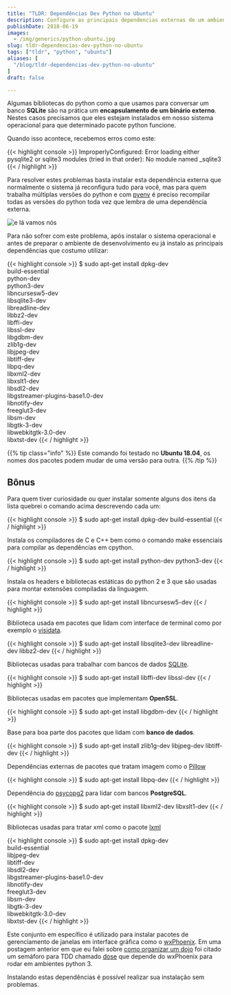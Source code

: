 ```yaml
---
title: "TLDR: Dependências Dev Python no Ubuntu"
description: Configure as principais dependencias externas de um ambiente de desenvolvimento python no Ubuntu
publishDate: 2018-06-19
images:
  - /img/generics/python-ubuntu.jpg
slug: tldr-dependencias-dev-python-no-ubuntu
tags: ["tldr", "python", "ubuntu"]
aliases: [
  "/blog/tldr-dependencias-dev-python-no-ubuntu"
]
draft: false

---
```


Algumas bibliotecas do python como a que usamos para conversar um banco **SQLite** são na prática um **encapsulamento de um binário externo**. Nestes casos precisamos que eles estejam instalados em nosso sistema operacional para que determinado pacote python funcione.

Quando isso acontece, recebemos erros como este:

{{< highlight console >}}
ImproperlyConfigured: Error loading either pysqlite2 or sqlite3 modules (tried in that order): No module named _sqlite3
{{< / highlight >}}

Para resolver estes problemas basta instalar esta dependência externa que normalmente o sistema já reconfigura tudo para você, mas para quem trabalha múltiplas versões do python e com [pyenv](https://github.com/pyenv/pyenv) é preciso recompilar todas as versões do python toda vez que lembra de uma dependência externa.

![e lá vamos nós](/img/memes/here-we-go-woodpecker-witch.gif)

Para não sofrer com este problema, após instalar o sistema operacional e antes de preparar o ambiente de desenvolvimento eu já instalo as principais dependências que costumo utilizar:

{{< highlight console >}}
$ sudo apt-get install dpkg-dev \
                       build-essential \
                       python-dev \
                       python3-dev \
                       libncursesw5-dev \
                       libsqlite3-dev \
                       libreadline-dev \
                       libbz2-dev \
                       libffi-dev \
                       libssl-dev \
                       libgdbm-dev \
                       zlib1g-dev \
                       libjpeg-dev \
                       libtiff-dev \
                       libpq-dev \
                       libxml2-dev \
                       libxslt1-dev \
                       libsdl2-dev \
                       libgstreamer-plugins-base1.0-dev \
                       libnotify-dev \
                       freeglut3-dev \
                       libsm-dev \
                       libgtk-3-dev \
                       libwebkitgtk-3.0-dev \
                       libxtst-dev
{{< / highlight >}}

{{% tip class="info" %}}
Este comando foi testado no **Ubuntu 18.04**, os nomes dos pacotes podem mudar de uma versão para outra.
{{% /tip %}}

## Bônus

Para quem tiver curiosidade ou quer instalar somente alguns dos itens da lista quebrei o comando acima descrevendo cada um:

{{< highlight console >}}
$ sudo apt-get install dpkg-dev build-essential
{{< / highlight >}}

Instala os compiladores de C e C++ bem como o comando make essenciais para compilar as dependências em cpython.

{{< highlight console >}}
$ sudo apt-get install python-dev python3-dev
{{< / highlight >}}

Instala os headers e bibliotecas estáticas do python 2 e 3 que são usadas para montar extensões  compiladas da linguagem.

{{< highlight console >}}
$ sudo apt-get install libncursesw5-dev
{{< / highlight >}}

Biblioteca usada em pacotes que lidam com interface de terminal como por exemplo o [visidata](https://github.com/saulpw/visidata).

{{< highlight console >}}
$ sudo apt-get install libsqlite3-dev libreadline-dev libbz2-dev
{{< / highlight >}}

Bibliotecas usadas para trabalhar com bancos de dados [SQLite](https://www.sqlite.org/index.html).

{{< highlight console >}}
$ sudo apt-get install libffi-dev libssl-dev
{{< / highlight >}}

Bibliotecas usadas em pacotes que implementam **OpenSSL**.

{{< highlight console >}}
$ sudo apt-get install libgdbm-dev
{{< / highlight >}}

Base para boa parte dos pacotes que lidam com **banco de dados**.

{{< highlight console >}}
$ sudo apt-get install zlib1g-dev libjpeg-dev libtiff-dev
{{< / highlight >}}

Dependências externas de pacotes que tratam imagem como o [Pillow](https://github.com/python-pillow/Pillow)

{{< highlight console >}}
$ sudo apt-get install libpq-dev
{{< / highlight >}}

Dependência do [psycopg2](https://github.com/psycopg/psycopg2) para lidar com bancos **PostgreSQL**.

{{< highlight console >}}
$ sudo apt-get install libxml2-dev libxslt1-dev
{{< / highlight >}}

Bibliotecas usadas para tratar xml como o pacote [lxml](https://github.com/lxml/lxml)

{{< highlight console >}}
$ sudo apt-get install dpkg-dev \
                       build-essential \
                       libjpeg-dev \
                       libtiff-dev \
                       libsdl2-dev \
                       libgstreamer-plugins-base1.0-dev \
                       libnotify-dev \
                       freeglut3-dev \
                       libsm-dev \
                       libgtk-3-dev \
                       libwebkitgtk-3.0-dev \
                       libxtst-dev
{{< / highlight >}}

Este conjunto em específico é utilizado para instalar pacotes de gerenciamento de janelas em interface gráfica como o [wxPhoenix](https://github.com/wxWidgets/Phoenix). Em uma postagem anterior em que eu falei sobre [como organizar um dojo](/blog/coding-dojo-101/) foi citado um semáforo para TDD chamado [dose](https://github.com/danilobellini/dose) que depende do wxPhoenix para rodar em ambientes python 3.

Instalando estas dependências é possível realizar sua instalação sem problemas.
